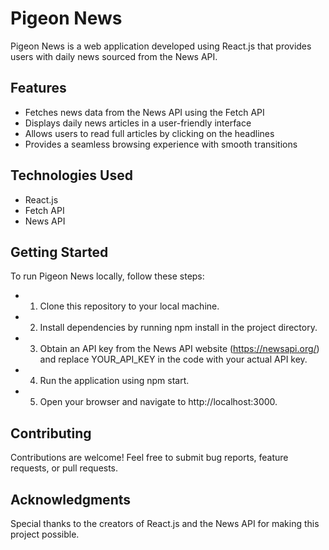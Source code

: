 # Pigeon News
Pigeon News is a web application developed using React.js that provides users with daily news sourced from the News API.

## Features
- Fetches news data from the News API using the Fetch API
- Displays daily news articles in a user-friendly interface
- Allows users to read full articles by clicking on the headlines
- Provides a seamless browsing experience with smooth transitions

## Technologies Used
- React.js
- Fetch API
- News API
  
## Getting Started
To run Pigeon News locally, follow these steps:

- 1. Clone this repository to your local machine.
- 2. Install dependencies by running npm install in the project directory.
- 3. Obtain an API key from the News API website (https://newsapi.org/) and replace YOUR_API_KEY in the code with your actual API key.
- 4. Run the application using npm start.
- 5. Open your browser and navigate to http://localhost:3000.

## Contributing
Contributions are welcome! Feel free to submit bug reports, feature requests, or pull requests.

## Acknowledgments
Special thanks to the creators of React.js and the News API for making this project possible.

